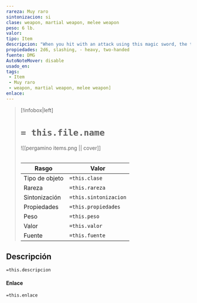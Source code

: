 ```yaml
---
rareza: Muy raro
sintonizacion: si
clase: weapon, martial weapon, melee weapon
peso: 6 lb.
valor: 
tipo: Item
descripcion: "When you hit with an attack using this magic sword, the target takes an extra 1d6 cold damage. In addition, while you hold the sword, you have resistance to fire damage.In freezing temperatures, the blade sheds bright light in a 10-foot radius and dim light for an additional 10 feet.When you draw this weapon, you can extinguish all nonmagical flames within 30 feet of you. This property can be used no more than once per hour. Heavy. Creatures that are Small or Tiny have disadvantage on attack rolls with heavy weapons. A heavy weapon&#x27;s size and bulk make it too large for a Small or Tiny creature to use effectively. Two-Handed. This weapon requires two hands to use. This property is relevant only when you attack with the weapon, not when you simply hold it."
propiedades: 2d6, slashing, - heavy, two-handed
fuente: DMG
AutoNoteMover: disable
usado_en:  
tags: 
 - Item
 - Muy raro
 - weapon, martial weapon, melee weapon]
enlace: 
---
```


> [!infobox|left]
>  # `= this.file.name`
> ![[pergamino items.png || cover]]
> ######   
> |Rasgo | Valor |
> | --- | --- |
> | Tipo de objeto| `=this.clase`|
>  | Rareza| `=this.rareza`|
> | Sintonización | `=this.sintonizacion` |
> | Propiedades | `=this.propiedades` |
>  | Peso | `=this.peso` |
> | Valor | `=this.valor` |
> | Fuente | `=this.fuente` |


## Descripción
`=this.descripcion`

#### Enlace
`=this.enlace`